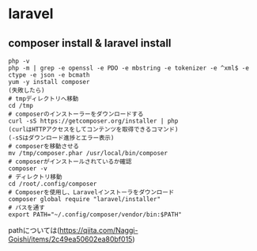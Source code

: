 # laravel

## composer install & laravel install

```
php -v
php -m | grep -e openssl -e PDO -e mbstring -e tokenizer -e ^xml$ -e ctype -e json -e bcmath
yum -y install composer
(失敗したら)
# tmpディレクトリへ移動
cd /tmp
# composerのインストーラーをダウンロードする
curl -sS https://getcomposer.org/installer | php
(curlはHTTPアクセスをしてコンテンツを取得できるコマンド)
(-sSはダウンロード進捗とエラー表示)
# composerを移動させる
mv /tmp/composer.phar /usr/local/bin/composer
# composerがインストールされているか確認
composer -v
# ディレクトリ移動
cd /root/.config/composer
# Composerを使用し、Laravelインストーラをダウンロード
composer global require "laravel/installer"
# パスを通す
export PATH="~/.config/composer/vendor/bin:$PATH"
```
pathについては(https://qiita.com/Naggi-Goishi/items/2c49ea50602ea80bf015)
